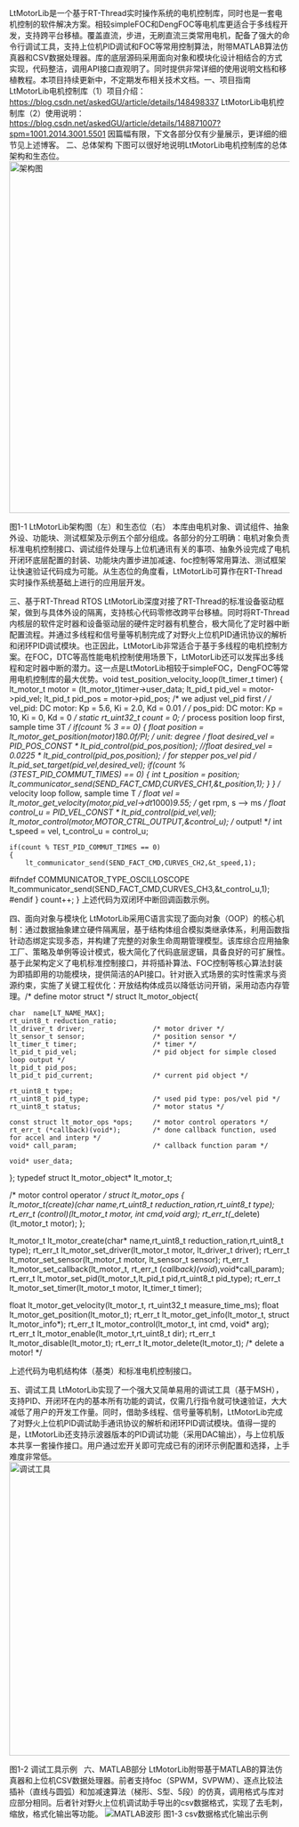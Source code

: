LtMotorLib是一个基于RT-Thread实时操作系统的电机控制库，同时也是一套电机控制的软件解决方案。相较simpleFOC和DengFOC等电机库更适合于多线程开发，支持跨平台移植。覆盖直流，步进，无刷直流三类常用电机，配备了强大的命令行调试工具，支持上位机PID调试和FOC等常用控制算法，附带MATLAB算法仿真器和CSV数据处理器。库的底层源码采用面向对象和模块化设计相结合的方式实现，代码整洁，调用API接口直观明了。同时提供非常详细的使用说明文档和移植教程。本项目持续更新中，不定期发布相关技术文档。
​
一、项目指南
LtMotorLib电机控制库（1）项目介绍：https://blog.csdn.net/askedGU/article/details/148498337
LtMotorLib电机控制库（2）使用说明：https://blog.csdn.net/askedGU/article/details/148871007?spm=1001.2014.3001.5501
因篇幅有限，下文各部分仅有少量展示，更详细的细节见上述博客。
​
二、总体架构
下图可以很好地说明LtMotorLib电机控制库的总体架构和生态位。
<img width="632" alt="架构图" src="https://github.com/user-attachments/assets/f4caff33-5e9e-4452-a9f0-a1833fb1e264" />

图1-1 LtMotorLib架构图（左）和生态位（右）
本库由电机对象、调试组件、抽象外设、功能块、测试框架及示例五个部分组成。各部分的分工明确：电机对象负责标准电机控制接口、调试组件处理与上位机通讯有关的事项、抽象外设完成了电机开闭环底层配置的封装、功能块内置步进加减速、foc控制等常用算法、测试框架让快速验证代码成为可能。从生态位的角度看，LtMotorLib可算作在RT-Thread实时操作系统基础上进行的应用层开发。

三、基于RT-Thread RTOS
LtMotorLib深度对接了RT-Thread的标准设备驱动框架，做到与具体外设的隔离，支持核心代码零修改跨平台移植。同时将RT-Thread内核层的软件定时器和设备驱动层的硬件定时器有机整合，极大简化了定时器中断配置流程。并通过多线程和信号量等机制完成了对野火上位机PID通讯协议的解析和闭环PID调试模块。也正因此，LtMotorLib非常适合于基于多线程的电机控制方案。在FOC，DTC等高性能电机控制使用场景下，LtMotorLib还可以发挥出多线程和定时器中断的潜力。这一点是LtMotorLib相较于simpleFOC，DengFOC等常用电机控制库的最大优势。
​
void test_position_velocity_loop(lt_timer_t timer)
{
	lt_motor_t motor = (lt_motor_t)timer->user_data;
	lt_pid_t pid_vel = motor->pid_vel;
	lt_pid_t pid_pos = motor->pid_pos;
	/* we adjust vel_pid first */
	/* vel_pid: DC motor: Kp = 5.6, Ki = 2.0, Kd = 0.01 */
	/* pos_pid: DC motor: Kp = 10, Ki = 0, Kd = 0 */
	static rt_uint32_t count = 0;
	/* process position loop first, sample time 3T */
	if(count % 3 == 0)
	{
		float position = lt_motor_get_position(motor)*180.0f/PI;	/* unit: degree */
		float desired_vel = PID_POS_CONST * lt_pid_control(pid_pos,position);
		//float desired_vel = 0.0225 * lt_pid_control(pid_pos,position); /* for stepper pos_vel pid */
		lt_pid_set_target(pid_vel,desired_vel);
		if(count % (3*TEST_PID_COMMUT_TIMES) == 0)
		{
			int t_position = position;
			lt_communicator_send(SEND_FACT_CMD,CURVES_CH1,&t_position,1);
		}
	}
	/* velocity loop follow, sample time T */
	float vel = lt_motor_get_velocity(motor,pid_vel->dt*1000)*9.55;	/* get rpm, s --> ms */
	float control_u = PID_VEL_CONST * lt_pid_control(pid_vel,vel);
	lt_motor_control(motor,MOTOR_CTRL_OUTPUT,&control_u);		/* output! */
	int t_speed = vel, t_control_u = control_u;
	
	if(count % TEST_PID_COMMUT_TIMES == 0)
	{
		lt_communicator_send(SEND_FACT_CMD,CURVES_CH2,&t_speed,1);
#ifndef COMMUNICATOR_TYPE_OSCILLOSCOPE
		lt_communicator_send(SEND_FACT_CMD,CURVES_CH3,&t_control_u,1);
#endif
	}
	count++;
}
上述代码为双闭环中断回调函数示例。

四、面向对象与模块化
LtMotorLib采用C语言实现了面向对象（OOP）的核心机制：通过数据抽象建立硬件隔离层，基于结构体组合模拟类继承体系，利用函数指针动态绑定实现多态，并构建了完整的对象生命周期管理模型。该库综合应用抽象工厂、策略及单例等设计模式，极大简化了代码底层逻辑，具备良好的可扩展性。基于此架构定义了电机标准控制接口，并将插补算法、FOC控制等核心算法封装为即插即用的功能模块，提供简洁的API接口。针对嵌入式场景的实时性需求与资源约束，实施了关键工程优化：开放结构体成员以降低访问开销，采用动态内存管理。
​
/* define motor struct */
struct lt_motor_object{
	
	char  name[LT_NAME_MAX]; 
	rt_uint8_t reduction_ratio;
	lt_driver_t driver;					/* motor driver */
	lt_sensor_t sensor;					/* position sensor */
	lt_timer_t timer;					/* timer */
	lt_pid_t pid_vel;					/* pid object for simple closed loop output */
	lt_pid_t pid_pos;
	lt_pid_t pid_current;				/* current pid object */
	
	rt_uint8_t type;
	rt_uint8_t pid_type;				/* used pid type: pos/vel pid */
	rt_uint8_t status;					/* motor status */
	
	const struct lt_motor_ops *ops;		/* motor control operators */
	rt_err_t (*callback)(void*);		/* done callback function, used for accel and interp */
	void* call_param;					/* callback function param */
	
	void* user_data;
};
typedef struct lt_motor_object* lt_motor_t;

/* motor control operator */
struct lt_motor_ops
{	
	lt_motor_t(*create)(char* name,rt_uint8_t reduction_ration,rt_uint8_t type);
	rt_err_t (*control)(lt_motor_t motor, int cmd,void* arg);
	rt_err_t(*_delete)(lt_motor_t motor);
};

lt_motor_t lt_motor_create(char* name,rt_uint8_t reduction_ration,rt_uint8_t type);
rt_err_t lt_motor_set_driver(lt_motor_t motor, lt_driver_t driver);
rt_err_t lt_motor_set_sensor(lt_motor_t motor, lt_sensor_t sensor);
rt_err_t lt_motor_set_callback(lt_motor_t, rt_err_t (*callback)(void*),void*call_param);
rt_err_t lt_motor_set_pid(lt_motor_t,lt_pid_t pid,rt_uint8_t pid_type);
rt_err_t lt_motor_set_timer(lt_motor_t motor, lt_timer_t timer);

float lt_motor_get_velocity(lt_motor_t, rt_uint32_t measure_time_ms);
float lt_motor_get_position(lt_motor_t);
rt_err_t lt_motor_get_info(lt_motor_t, struct lt_motor_info*);
rt_err_t lt_motor_control(lt_motor_t, int cmd, void* arg);
rt_err_t lt_motor_enable(lt_motor_t,rt_uint8_t dir);
rt_err_t lt_motor_disable(lt_motor_t);
rt_err_t lt_motor_delete(lt_motor_t);					/* delete a motor! */

​上述代码为电机结构体（基类）和标准电机控制接口。

五、调试工具
LtMotorLib实现了一个强大又简单易用的调试工具（基于MSH），支持PID、开闭环在内的基本所有功能的调试，仅需几行指令就可快速验证，大大减低了用户的开发工作量。同时，借助多线程、信号量等机制，LtMotorLib完成了对野火上位机PID调试助手通讯协议的解析和闭环PID调试模块。值得一提的是，LtMotorLib还支持示波器版本的PID调试功能（采用DAC输出），与上位机版本共享一套操作接口。用户通过宏开关即可完成已有的闭环示例配置和选择，上手难度非常低。
<img width="528" alt="调试工具" src="https://github.com/user-attachments/assets/eae8a758-e1da-4c1a-8e32-3b257a7ad626" />

图1-2 调试工具示例 
​
六、MATLAB部分
LtMotorLib附带基于MATLAB的算法仿真器和上位机CSV数据处理器。前者支持foc（SPWM，SVPWM）、逐点比较法插补（直线与圆弧）和加减速算法（梯形、S型、5段）的仿真，调用格式与库对应部分相同。后者针对野火上位机调试助手导出的csv数据格式，实现了去毛刺，缩放，格式化输出等功能。
![MATLAB波形](https://github.com/user-attachments/assets/16e00e54-dcf7-4d72-b14f-15b4399dd7f1)
图1-3 csv数据格式化输出示例
​
